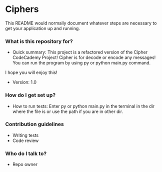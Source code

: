 # Ciphers #

This README would normally document whatever steps are necessary to get your application up and running.

### What is this repository for? ###

* Quick summary: This project is a refactored version of the Cipher CodeCademy Project! Cipher is for decode or encode any messages! You can run the program by using py or python main.py command.

I hope you will enjoy this! 
* Version: 1.0

### How do I get set up? ###

* How to run tests: Enter py or python main.py in the terminal in the dir where the file is or use the path if you are in other dir.

### Contribution guidelines ###

* Writing tests
* Code review

### Who do I talk to? ###

* Repo owner
